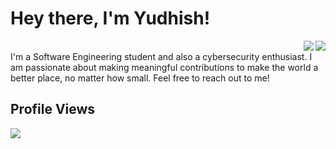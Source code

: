 # Hey there, I'm Yudhish! 

<a href="mailto:tectrixtech2@gmail.com"><img align='right' src="https://img.shields.io/badge/Gmail-%23D14836.svg?&style=for-the-badge&logo=gmail&logoColor=white"></a><a href="https://www.linkedin.com/in/yudhishmaran/"> <img align='right' src="https://img.shields.io/badge/LinkedIn-0077B5?style=for-the-badge&logo=linkedin&logoColor=white" ></a>  
I'm a Software Engineering student and also a cybersecurity enthusiast. I am passionate about making meaningful contributions to make the world a better place, no matter how small. Feel free to reach out to me! </br>


  


## Profile Views
<img align='left' src="https://profile-counter.glitch.me/yudhishmaran/count.svg">







<!--
**Tectrix-tech/Tectrix-tech** is a ✨ _special_ ✨ repository because its `README.md` (this file) appears on your GitHub profile.

Here are some ideas to get you started:

- 🔭 I’m currently working on ...
- 🌱 I’m currently learning ...
- 👯 I’m looking to collaborate on ...
- 🤔 I’m looking for help with ...
- 💬 Ask me about ...
- 📫 How to reach me: ...
- 😄 Pronouns: ...
- ⚡ Fun fact: ...
-->
